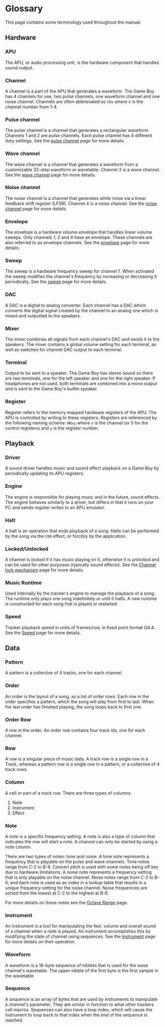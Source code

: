 
# Glossary

This page contains some terminology used throughout the manual.

## Hardware

### APU

The APU, or audio processing unit, is the hardware component that handles
sound output.

### Channel

A channel is a part of the APU that generates a waveform. The Game Boy has 4
channels for use, two pulse channels, one waveform channel and one noise
channel. Channels are often abbrievated as `CHx` where x is the channel number
from 1-4.

### Pulse channel

The pulse channel is a channel that generates a rectangular waveform. Channels
1 and 2 are pulse channels. Each pulse channel has 4 different duty settings.
See the [pulse channel](../hardware/pulse-channel.md) page for more details.

### Wave channel

The wave channel is a channel that generates a waveform from a customizable
32-step waveform or wavetable. Channel 3 is a wave channel.
See the [wave channel](../hardware/wave-channel.md) page for more details.

### Noise channel

The noise channel is a channel that generates white noise via a linear feedback
shift register (LFSR). Channel 4 is a noise channel.
See the [noise channel](../hardware/noise-channel.md) page for more details.

### Envelope

The envelope is a hardware volume envelope that handles linear volume sweeps.
Only channels 1, 2 and 4 have an envelope. These channels are also referred to
as envelope channels. See the [envelope](../hardware/envelope.md) page for more
details.

### Sweep

The sweep is a hardware frequency sweep for channel 1. When activated the sweep
modifies the channel's frequency by increasing or decreasing it periodically.
See the [sweep](../hardware/sweep.md) page for more details.

### DAC

A DAC is a digital to analog converter. Each channel has a DAC which converts
the digital signal created by the channel to an analog one which is mixed and
outputted to the speakers.

### Mixer

The mixer combines all signals from each channel's DAC and sends it to the
speakers. The mixer contains a global volume setting for each terminal, as well
as switches for channel DAC output to each terminal.

### Terminal

Output to be sent to a speaker. The Game Boy has stereo sound so there are two
terminals, one for the left speaker and one for the right speaker. If
headphones are not used, both terminals are combined into a mono output and is
sent to the Game Boy's builtin speaker.

### Register

Register refers to the memory mapped hardware registers of the APU. The APU is
controlled by writing to these registers. Registers are referenced by the
following naming scheme: `NRxy` where `x` is the channel (or 5 for the control
registers) and `y` is the register number.

## Playback

### Driver

A sound driver handles music and sound effect playback on a Game Boy by
periodically updating its APU registers.

### Engine

The engine is responsible for playing music and in the future, sound effects.
The engine behaves similarly to a driver, but differs in that it runs on your
PC and sends register writes to an APU emulator.

### Halt

A halt is an operation that ends playback of a song. Halts can be performed by
the song via the `C00` effect, or forcibly by the application.

### Locked/Unlocked

A channel is *locked* if it has music playing on it, otherwise it is *unlocked*
and can be used for other purposes (typically sound effects). See the
[Channel lock mechanism](channel-lock.md) page for more details.

### Music Runtime

Used internally by the tracker's engine to manage the playback of a song.
The runtime only plays one song indefinitely or until it halts. A new runtime
is constructed for each song that is played or restarted.

### Speed

Tracker playback speed in units of frames/row, in fixed point format Q4.4. See
the [Speed](speed.md) page for more details.

## Data

### Pattern

A pattern is a collective of 4 tracks, one for each channel.

### Order

An order is the layout of a song, as a list of order rows. Each row in the
order specifies a pattern, which the song will play from first to last. When
the last order has finished playing, the song loops back to first one.

### Order Row

A row in the order. An order row contains four track ids, one for each channel.

### Row

A row is a singular piece of music data. A track row is a single row in a Track,
whereas a pattern row is a single row in a pattern, or a collective of 4 track
rows.

### Column

A cell or part of a track row. There are three types of columns:

 1. Note
 2. Instrument
 3. Effect

### Note

A note is a specific frequency setting. A note is also a type of column that
indicates the row will start a note. A channel can only be started by using a
note column.

There are two types of notes: tone and noise. A tone note represents a
frequency that is playable on the pulse and wave channels. Tone notes range
from C-2 to B-8. Concert pitch is used with some notes being off key due to
hardware limitations. A noise note represents a frequency setting that is only
playable on the noise channel. Noise notes range from C-2 to B-6, and each note
is used as an index in a lookup table that results in a unique frequency setting
for the noise channel. Noise frequencies are sorted from the lowest at C-2 to
the highest at B-6.

For more details on these notes see the [Octave Range](octave-range.md) page.

### Instrument

An instrument is a tool for manipulating the feel, volume and overall sound of
a channel when a note is played. An instrument accomplishes this by modifying
the state of channel using sequences. See the [Instrument](instruments.md) page
for more details on their operation.

### Waveform

A waveform is a 16-byte sequence of nibbles that is used for the wave channel's
wavetable. The upper nibble of the first byte is the first sample in the wavetable

### Sequence

A sequence is an array of bytes that are used by instruments to manipulate a
channel's parameter. They are similar in function to what other trackers call
macros. Sequences can also have a loop index, which will cause the instrument to
loop back to that index when the end of the sequence is reached.

